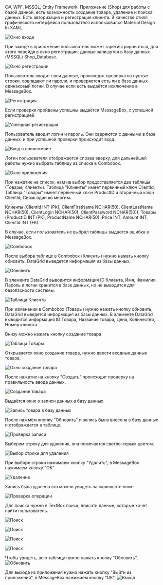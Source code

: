 C#, WPF, MSSQL, Entity Framework.
Приложение (Shop) для работы с базой данной, есть возможность создание товара, удаление и поиска данных. Есть авторизация и регистрация клиента. В качестве стиля графического интерфейса пользователя использовался Material Design In XAML.

![Окно входа](https://user-images.githubusercontent.com/86247389/189728536-882e3f6e-c0a1-4cf0-8785-f8430088677e.png)

При заходе в приложение пользователь может зарегистрироваться, для этого перейдя в окно регистрации, данные запишутся в базу данных (MSSQL) Shop_Database.

![Окно регистрации](https://user-images.githubusercontent.com/86247389/189729758-84e81968-7e81-4f49-a7ea-cbb3f1386947.png)

Пользователь вводит свои данные, происходит проверка на пустые строки, совпадают ли пароли, и проверяется есть ли в базе данных одинаковый логин. В случае если есть выдаётся исключение в MessageBox.

![Регистрация](https://user-images.githubusercontent.com/86247389/189730100-19fcb724-d547-40dc-88e5-9799c4bc6e05.png)

Если проверки пройдены успешны выдаётся MessageBox, с успешной регистрацией.

![Успешная регистрация](https://user-images.githubusercontent.com/86247389/189730598-ba01b177-7132-4f98-b830-2322f53a2c48.png)

Пользователь вводит логин и пароль. Они сверяются с данными в базе данных, и при успешной проверки происходит вход.

![Вход в приложение](https://user-images.githubusercontent.com/86247389/189731034-91640939-b805-4d28-97b8-395d1f7f252b.png)

Логин пользователя отображается справа вверху, для дальнейшей работы нужно выбрать таблицу из списка в Combobox.

![Окно приложения](https://user-images.githubusercontent.com/86247389/189731415-acbaa3bf-9cb0-4597-b53e-4cc478bb570d.png) 

При нажатие на список, нам на выбор предоставляется две таблицы (Товары, Клиенты).
Таблица "Клиенты" имеет первичный ключ ClientId;
Таблица "Товары" имеет первичный ключ ProductID и вторичный ключ ClientId;
Связь один ко многим.

Клиенты (ClientId INT (PK), ClientFirstName NCHAR(50), ClientLastName NCHAR(50), ClientLogin NCHAR(50), ClientPassword NCHAR(50)),
Товары (ProductID INT (PK), ProductName NCHAR(50), Price INT, Amount INT, ClientId INT (FK).

В случае, если пользователь не выбрал таблицы выдаётся ошибка в MessageBox.

![Combobox](https://user-images.githubusercontent.com/86247389/189731882-e40d969c-b44f-4875-a7c3-1ca15f58a254.png)

После выбора таблице в Combobox (Клиенты) нужно нажать кнопку обновить, DataGrid выведется информация из базы данных.

![Обновить](https://user-images.githubusercontent.com/86247389/189733592-3332ee8f-7c8d-4ecf-bd47-a09fa5767be1.png)

В элементе DataGrid выводится информация ID Клиента, Имя, Фамилия. Пароль и логин хранится в базе данных, но не выводится для безопасности системы.

![Таблица Клиенты](https://user-images.githubusercontent.com/86247389/189733848-aae41bac-9c10-4214-8d23-b48e4a1f4d25.png)

При изменении в Combobox (Товары) нужно нажать кнопку обновить, DataGrid выведется информация из базы данных. В элементе DataGrid выводится информация ID Товара, Название товара, Цена, Количество, Номер клиента.

Внизу можно нажать кнопку создание товара.

![Таблица Товары](https://user-images.githubusercontent.com/86247389/189858897-2ad324fe-59cc-4ceb-a749-580a3db1cf6e.png)

Открывается окно создание товара, нужно ввести входные данные товара.

![Окно создание товара](https://user-images.githubusercontent.com/86247389/189859197-90c2387c-06df-46bc-995f-8013f82fdadc.png)

После нажатие на кнопку "Создать" происходят проверку на правильность ввода данных. 

![Создание товара](https://user-images.githubusercontent.com/86247389/189859350-1fcb9d76-3791-4677-95a9-cd2869a6f0a3.png)

Выдаётся окно о записи данных в базу данных.

![Запись товара в базу данных](https://user-images.githubusercontent.com/86247389/189859565-183f61d6-2a9b-4737-9a70-8c8e3fc04b12.png)

После нажмём кнопку "Обновить" и запись была внесена в базу данных и отображается в таблице.

![Проверка записи](https://user-images.githubusercontent.com/86247389/189859657-26109bef-d8d0-4594-9134-c1716938c482.png)

Выберем строку для удаления, она помечается светло-серым цветом.

![Выбор строки для удаления](https://user-images.githubusercontent.com/86247389/189859779-5878f1e5-1e62-411d-93fa-f4097dfc3ae2.png)

При выборе строки нажимаем кнопку "Удалить", в MessageBox нажимаем кнопку "ОК". 

![Удаление](https://user-images.githubusercontent.com/86247389/189859842-fc048024-d193-4d81-9518-aafbad25f5fa.png)

Запись была удалена это можно увидеть на скриншоте ниже.

![Проверка операции](https://user-images.githubusercontent.com/86247389/189859886-25b22c00-5fe6-4d4a-8655-f936b1da4c11.png)

Для поиска нужно в TextBox поиск, вписать данные, которые хочет найти пользователь.

![Поиск](https://user-images.githubusercontent.com/86247389/189859953-5458447f-0c0a-4a82-9ad3-4d1c8103a991.png)

![Поиск](https://user-images.githubusercontent.com/86247389/189736305-3cd4064e-221c-41dc-b2da-b9fc9349cb96.png)

![Поиск](https://user-images.githubusercontent.com/86247389/189736337-47656c8a-3684-4b06-8bea-b8fb87765918.png)

![Поиск](https://user-images.githubusercontent.com/86247389/189736358-70d830ad-0ed9-4347-8b7a-338cedcb7a2c.png)

Чтобы увидеть, всю таблицу нужно нажать кнопку "Обновить".
![Обновить](https://user-images.githubusercontent.com/86247389/189736486-40367b05-a5eb-4fa1-a87b-5c425b45b7b8.png)

Для выхода из приложения нужно нажать кнопку "Выйти из приложения", в MessageBox нажимаем кнопку "ОК". 
![Выход](https://user-images.githubusercontent.com/86247389/189736532-e516049e-8720-4217-a7d7-ac7fa64e466c.png)



